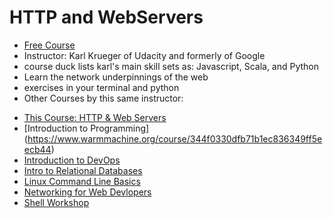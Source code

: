 # HTTP and WebServers 
* [Free Course](https://www.udacity.com/course/http-web-servers--ud303) 
* Instructor: Karl Krueger of Udacity and formerly of Google 
* course duck lists karl's main skill sets as: Javascript, Scala, and Python 
* Learn the network underpinnings of the web
* exercises in your terminal and python 
* Other Courses by this same instructor: 
- [This Course: HTTP & Web Servers](https://www.warmmachine.org/course/096aca108ae2494c9d0d67d3a9016c59)
- [Introduction to Programming]
(https://www.warmmachine.org/course/344f0330dfb71b1ec836349ff5eecb44)
- [Introduction to DevOps](https://www.warmmachine.org/course/5202bced1ed21a6fbc2edb535d0d0e59)
- [Intro to Relational Databases](https://www.warmmachine.org/course/f7fbc30060e10e3808e7c7a741a51045)
- [Linux Command Line Basics](https://www.warmmachine.org/course/9b4b807de9a16df1aa0b7bc92fc8cb1a)
- [Networking for Web Devlopers](https://www.udacity.com/course/networking-for-web-developers--ud256)
- [Shell Workshop](https://www.udacity.com/course/shell-workshop--ud206)